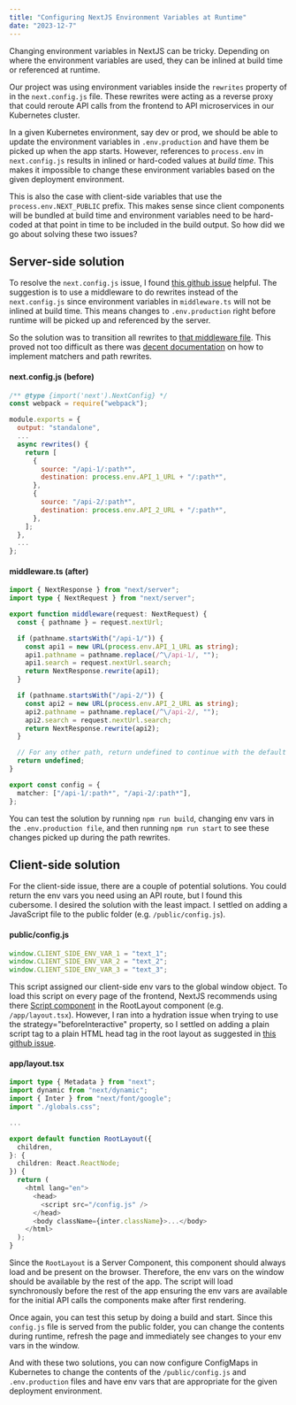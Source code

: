 ```yaml
---
title: "Configuring NextJS Environment Variables at Runtime"
date: "2023-12-7"
---
```


Changing environment variables in NextJS can be tricky. Depending on where the environment variables are used, they can be inlined at build time or referenced at runtime.

Our project was using environment variables inside the `rewrites` property of in the `next.config.js` file. These rewrites were acting as a reverse proxy that could reroute API calls from the frontend to API microservices in our Kubernetes cluster.

In a given Kubernetes environment, say dev or prod, we should be able to update the environment variables in `.env.production` and have them be picked up when the app starts. However, references to `process.env` in `next.config.js` results in inlined or hard-coded values at _build time_. This makes it impossible to change these environment variables based on the given deployment environment.

This is also the case with client-side variables that use the `process.env.NEXT_PUBLIC` prefix. This makes sense since client components will be bundled at build time and environment variables need to be hard-coded at that point in time to be included in the build output. So how did we go about solving these two issues?

## Server-side solution

To resolve the `next.config.js` issue, I found [this github issue](https://github.com/vercel/next.js/issues/21888) helpful. The suggestion is to use a middleware to do rewrites instead of the `next.config.js` since environment variables in `middleware.ts` will not be inlined at build time. This means changes to `.env.production` right before runtime will be picked up and referenced by the server.

So the solution was to transition all rewrites to [that middleware file](https://nextjs.org/docs/app/building-your-application/routing/middleware). This proved not too difficult as there was [decent documentation](https://nextjs.org/docs/app/building-your-application/routing/middleware#conditional-statements) on how to implement matchers and path rewrites.

#### next.config.js (before)

```js
/** @type {import('next').NextConfig} */
const webpack = require("webpack");

module.exports = {
  output: "standalone",
  ...
  async rewrites() {
    return [
      {
        source: "/api-1/:path*",
        destination: process.env.API_1_URL + "/:path*",
      },
      {
        source: "/api-2/:path*",
        destination: process.env.API_2_URL + "/:path*",
      },
    ];
  },
  ...
};
```

#### middleware.ts (after)

```ts
import { NextResponse } from "next/server";
import type { NextRequest } from "next/server";

export function middleware(request: NextRequest) {
  const { pathname } = request.nextUrl;

  if (pathname.startsWith("/api-1/")) {
    const api1 = new URL(process.env.API_1_URL as string);
    api1.pathname = pathname.replace(/^\/api-1/, "");
    api1.search = request.nextUrl.search;
    return NextResponse.rewrite(api1);
  }

  if (pathname.startsWith("/api-2/")) {
    const api2 = new URL(process.env.API_2_URL as string);
    api2.pathname = pathname.replace(/^\/api-2/, "");
    api2.search = request.nextUrl.search;
    return NextResponse.rewrite(api2);
  }

  // For any other path, return undefined to continue with the default behavior
  return undefined;
}

export const config = {
  matcher: ["/api-1/:path*", "/api-2/:path*"],
};
```

You can test the solution by running `npm run build`, changing env vars in the `.env.production file`, and then running `npm run start` to see these changes picked up during the path rewrites.

## Client-side solution

For the client-side issue, there are a couple of potential solutions. You could return the env vars you need using an API route, but I found this cubersome. I desired the solution with the least impact. I settled on adding a JavaScript file to the public folder (e.g. `/public/config.js`).

#### public/config.js

```js
window.CLIENT_SIDE_ENV_VAR_1 = "text_1";
window.CLIENT_SIDE_ENV_VAR_2 = "text_2";
window.CLIENT_SIDE_ENV_VAR_3 = "text_3";
```

This script assigned our client-side env vars to the global window object. To load this script on every page of the frontend, NextJS recommends using there [Script component](https://nextjs.org/docs/app/api-reference/components/script#beforeinteractive) in the RootLayout component (e.g. `/app/layout.tsx`). However, I ran into a hydration issue when trying to use the strategy="beforeInteractive" property, so I settled on adding a plain script tag to a plain HTML head tag in the root layout as suggested in [this github issue](https://github.com/vercel/next.js/issues/49830).

#### app/layout.tsx

```ts
import type { Metadata } from "next";
import dynamic from "next/dynamic";
import { Inter } from "next/font/google";
import "./globals.css";

...

export default function RootLayout({
  children,
}: {
  children: React.ReactNode;
}) {
  return (
    <html lang="en">
      <head>
        <script src="/config.js" />
      </head>
      <body className={inter.className}>...</body>
    </html>
  );
}
```

Since the `RootLayout` is a Server Component, this component should always load and be present on the browser. Therefore, the env vars on the window should be available by the rest of the app. The script will load synchronously before the rest of the app ensuring the env vars are available for the initial API calls the components make after first rendering.

Once again, you can test this setup by doing a build and start. Since this `config.js` file is served from the public folder, you can change the contents during runtime, refresh the page and immediately see changes to your env vars in the window.

And with these two solutions, you can now configure ConfigMaps in Kubernetes to change the contents of the `/public/config.js` and `.env.production` files and have env vars that are appropriate for the given deployment environment.
